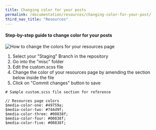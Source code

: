 ```yaml
---
title: Changing color for your posts
permalink: /documentation/resources/changing-color-for-your-post/
third_nav_title: "Resources"
---
```

#### **Step-by-step guide to change color for your posts**
![How to change the colors for your resources page](/images/resources/changing-color-for-your-resources-page.gif)

1. Select your "Staging" Branch in the repository
2. Go into the "misc" folder
3. Edit the custom.scss file
4. Change the color of your resources page by amending the section below inside the file
5. Click on "Commit changes" button to save

```
# Sample custom.scss file section for reference

// Resources page colors
$media-color-one: #49759a;
$media-color-two: #744d9f;
$media-color-three: #00838f;
$media-color-four: #00838f;
$media-color-five: #00838f;
```
